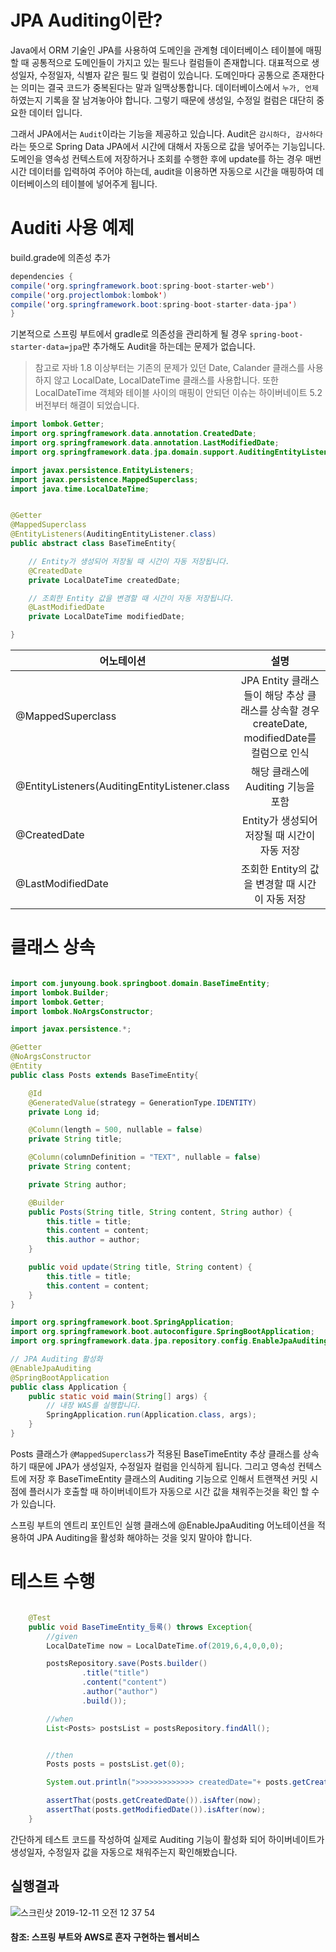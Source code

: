 # JPA Auditing이란?

Java에서 ORM 기술인 JPA를 사용하여 도메인을 관계형 데이터베이스 테이블에 매핑할 때 공통적으로 도메인들이 가지고 있는 필드나 컬럼들이 존재합니다. 대표적으로 생성일자, 수정일자, 식별자 같은 필드 및 컬럼이 있습니다. 도메인마다 공통으로 존재한다는 의미는 결국 코드가 중복된다는 말과 일맥상통합니다. 
데이터베이스에서 `누가, 언제`하였는지 기록을 잘 남겨놓아야 합니다. 그렇기 때문에 생성일, 수정일 컬럼은 대단히 중요한 데이터 입니다.


그래서 JPA에서는 `Audit`이라는 기능을 제공하고 있습니다. Audit은 `감시하다, 감사하다`라는 뜻으로 Spring Data JPA에서 시간에 대해서 자동으로 값을 넣어주는 기능입니다. 도메인을 영속성 컨텍스트에 저장하거나 조회를 수행한 후에 update를 하는 경우 매번 시간 데이터를 입력하여 주어야 하는데, audit을 이용하면 자동으로 시간을 매핑하여 데이터베이스의 테이블에 넣어주게 됩니다.

# Auditi 사용 예제

build.grade에 의존성 추가

```java
dependencies {
compile('org.springframework.boot:spring-boot-starter-web')
compile('org.projectlombok:lombok')
compile('org.springframework.boot:spring-boot-starter-data-jpa')
}
```

기본적으로 스프링 부트에서 gradle로 의존성을 관리하게 될 경우 `spring-boot-starter-data=jpa`만 추가해도 Audit을 하는데는 문제가 없습니다.

>참고로 자바 1.8 이상부터는 기존의 문제가 있던 Date, Calander 클래스를 사용하지 않고 LocalDate, LocalDateTime 클래스를 사용합니다. 또한 LocalDateTime 객체와 테이블 사이의 매핑이 안되던 이슈는 하이버네이트 5.2 버전부터 해결이 되었습니다.

```java
import lombok.Getter;
import org.springframework.data.annotation.CreatedDate;
import org.springframework.data.annotation.LastModifiedDate;
import org.springframework.data.jpa.domain.support.AuditingEntityListener;

import javax.persistence.EntityListeners;
import javax.persistence.MappedSuperclass;
import java.time.LocalDateTime;


@Getter
@MappedSuperclass 
@EntityListeners(AuditingEntityListener.class) 
public abstract class BaseTimeEntity{

    // Entity가 생성되어 저장될 때 시간이 자동 저장됩니다.
    @CreatedDate
    private LocalDateTime createdDate;

    // 조회한 Entity 값을 변경할 때 시간이 자동 저장됩니다.
    @LastModifiedDate
    private LocalDateTime modifiedDate;

}
```

|  <center>어노테이션</center> |  <center>설명</center> | 
|:--------|:--------:|
|  @MappedSuperclass | <center>JPA Entity 클래스들이 해당 추상 클래스를 상속할 경우 createDate, modifiedDate를 컬럼으로 인식</center> | 
| @EntityListeners(AuditingEntityListener.class | <center>해당 클래스에 Auditing 기능을 포함</center> | 
|  @CreatedDate | <center>Entity가 생성되어 저장될 때 시간이 자동 저장</center> | T를 Supplier가 제공한 Collection에 저장 |
|  @LastModifiedDate | <center>조회한 Entity의 값을 변경할 때 시간이 자동 저장</center> | 

# 클래스 상속

```java

import com.junyoung.book.springboot.domain.BaseTimeEntity;
import lombok.Builder;
import lombok.Getter;
import lombok.NoArgsConstructor;

import javax.persistence.*;

@Getter
@NoArgsConstructor
@Entity
public class Posts extends BaseTimeEntity{

    @Id
    @GeneratedValue(strategy = GenerationType.IDENTITY)
    private Long id;

    @Column(length = 500, nullable = false)
    private String title;

    @Column(columnDefinition = "TEXT", nullable = false)
    private String content;

    private String author;

    @Builder
    public Posts(String title, String content, String author) {
        this.title = title;
        this.content = content;
        this.author = author;
    }

    public void update(String title, String content) {
        this.title = title;
        this.content = content;
    }
}
```


```java
import org.springframework.boot.SpringApplication;
import org.springframework.boot.autoconfigure.SpringBootApplication;
import org.springframework.data.jpa.repository.config.EnableJpaAuditing;

// JPA Auditing 활성화
@EnableJpaAuditing 
@SpringBootApplication
public class Application {
    public static void main(String[] args) {
        // 내장 WAS를 실행합니다.
        SpringApplication.run(Application.class, args);
    }
}
```


Posts 클래스가 `@MappedSuperclass`가 적용된 BaseTimeEntity 추상 클래스를 상속하기 때문에 JPA가 생성일자, 수정일자 컬럼을 인식하게 됩니다. 그리고 영속성 컨텍스트에 저장 후 BaseTimeEntity 클래스의 Auditing 기능으로 인해서  트랜잭션 커밋 시점에 플러시가 호출할 때 하이버네이트가 자동으로 시간 값을 채워주는것을 확인 할 수가 있습니다.

스프링 부트의 엔트리 포인트인 실행 클래스에 @EnableJpaAuditing 어노테이션을 적용하여 JPA Auditing을 활성화 해야하는 것을 잊지 말아야 합니다.


# 테스트 수행

```java

    @Test
    public void BaseTimeEntity_등록() throws Exception{
        //given
        LocalDateTime now = LocalDateTime.of(2019,6,4,0,0,0);

        postsRepository.save(Posts.builder()
                .title("title")
                .content("content")
                .author("author")
                .build());

        //when
        List<Posts> postsList = postsRepository.findAll();


        //then
        Posts posts = postsList.get(0);

        System.out.println(">>>>>>>>>>>>> createdDate="+ posts.getCreatedDate() + ", modifiedDate=" + posts.getModifiedDate());

        assertThat(posts.getCreatedDate()).isAfter(now);
        assertThat(posts.getModifiedDate()).isAfter(now);
    }
```

간단하게 테스트 코드를 작성하여 실제로 Auditing 기능이 활성화 되어 하이버네이트가 생성일자, 수정일자 값을 자동으로 채워주는지 확인해봤습니다.

## 실행결과

![스크린샷 2019-12-11 오전 12 37 54](https://user-images.githubusercontent.com/22395934/70543883-818d4500-1bae-11ea-9d88-b6abb979358e.png)


#### 참조: 스프링 부트와 AWS로 혼자 구현하는 웹서비스
